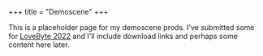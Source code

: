 +++
title = "Demoscene"
+++

This is a placeholder page for my demoscene prods. I've submitted some for [LoveByte 2022](https://lovebyte.party/) and I'll include download links and perhaps some content here later.
